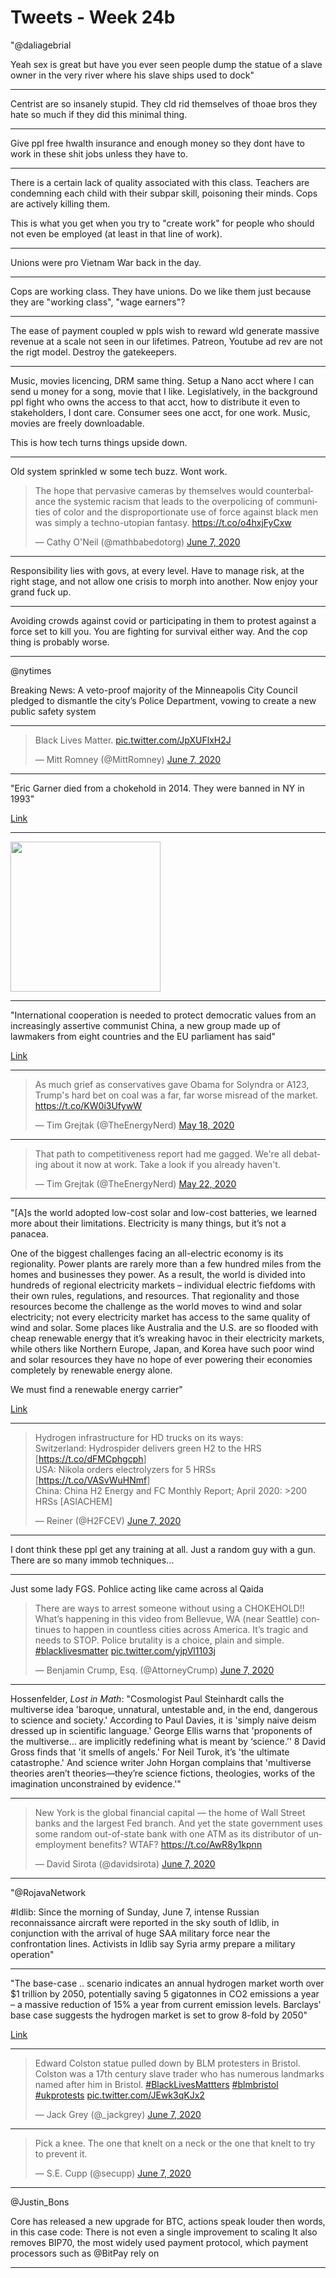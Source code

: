 # Tweets - Week 24b

"@daliagebrial

Yeah sex is great but have you ever seen people dump the statue of a
slave owner in the very river where his slave ships used to dock"

---

Centrist are so insanely stupid. They cld rid themselves of thoae bros
they hate so much if they did this minimal thing.

---

Give ppl free hwalth insurance and enough money so they dont have to
work in these shit jobs unless they have to.

---

There is a certain lack of quality associated with this
class. Teachers are condemning each child with their subpar skill,
poisoning their minds. Cops are actively killing them.

This is what you get when you try to "create work" for people who
should not even be employed (at least in that line of work).

---

Unions were pro Vietnam War back in the day.

---

Cops are working class. They have unions. Do we like them just because
they are "working class", "wage earners"?

---

The ease of payment coupled w ppls wish to reward wld generate massive
revenue at a scale not seen in our lifetimes. Patreon, Youtube ad rev
are not the rigt model. Destroy the gatekeepers.

---

Music, movies licencing, DRM same thing. Setup a Nano acct where I can
send u money for a song, movie that I like. Legislatively, in the
background ppl fight who owns the access to that acct, how to
distribute it even to stakeholders, I dont care. Consumer sees one
acct, for one work. Music, movies are freely downloadable.

This is how tech turns things upside down.

---

Old system sprinkled w some tech buzz. Wont work.

<blockquote class="twitter-tweet"><p lang="en" dir="ltr">The hope that pervasive cameras by themselves would counterbalance the systemic racism that leads to the overpolicing of communities of color and the disproportionate use of force against black men was simply a techno-utopian fantasy. <a href="https://t.co/o4hxjFyCxw">https://t.co/o4hxjFyCxw</a></p>&mdash; Cathy O&#39;Neil (@mathbabedotorg) <a href="https://twitter.com/mathbabedotorg/status/1269677641713553408?ref_src=twsrc%5Etfw">June 7, 2020</a></blockquote> <script async src="https://platform.twitter.com/widgets.js" charset="utf-8"></script>

---

Responsibility lies with govs, at every level. Have to manage risk, at
the right stage, and not allow one crisis to morph into another. Now
enjoy your grand fuck up.

---

Avoiding crowds against covid or participating in them to protest
against a force set to kill you. You are fighting for survival either
way. And the cop thing is probably worse.

---

@nytimes

Breaking News: A veto-proof majority of the Minneapolis City Council pledged to dismantle the city’s Police Department, vowing to create a new public safety system 

---


<blockquote class="twitter-tweet"><p lang="en" dir="ltr">Black Lives Matter. <a href="https://t.co/JpXUFlxH2J">pic.twitter.com/JpXUFlxH2J</a></p>&mdash; Mitt Romney (@MittRomney) <a href="https://twitter.com/MittRomney/status/1269758561720156160?ref_src=twsrc%5Etfw">June 7, 2020</a></blockquote> <script async src="https://platform.twitter.com/widgets.js" charset="utf-8"></script>

---

"Eric Garner died from a chokehold in 2014. They were banned in NY in 1993"

[Link](https://statmodeling.stat.columbia.edu/2020/06/07/the-seventy-two-percent-solution-to-police-violence/)

---

<img width="240" src="https://pbs.twimg.com/media/EZ4XFTtWkAEsfKZ?format=jpg&name=small"/>

---

"International cooperation is needed to protect democratic values from
an increasingly assertive communist China, a new group made up of
lawmakers from eight countries and the EU parliament has said"

[Link](https://defconwarningsystem.com/2020/06/07/global-alliance-formed-to-counter-china-threat-amid-rising-tensions/)

---

<blockquote class="twitter-tweet"><p lang="en" dir="ltr">As much grief as conservatives gave Obama for Solyndra or A123, Trump&#39;s hard bet on coal was a far, far worse misread of the market. <a href="https://t.co/KW0i3UfywW">https://t.co/KW0i3UfywW</a></p>&mdash; Tim Grejtak (@TheEnergyNerd) <a href="https://twitter.com/TheEnergyNerd/status/1262531527990280192?ref_src=twsrc%5Etfw">May 18, 2020</a></blockquote> <script async src="https://platform.twitter.com/widgets.js" charset="utf-8"></script>

---

<blockquote class="twitter-tweet"><p lang="en" dir="ltr">That path to competitiveness report had me gagged. We&#39;re all debating about it now at work. Take a look if you already haven&#39;t.</p>&mdash; Tim Grejtak (@TheEnergyNerd) <a href="https://twitter.com/TheEnergyNerd/status/1263685507743191042?ref_src=twsrc%5Etfw">May 22, 2020</a></blockquote> <script async src="https://platform.twitter.com/widgets.js" charset="utf-8"></script>

---

"[A]s the world adopted low-cost solar and low-cost batteries, we
learned more about their limitations. Electricity is many things, but
it’s not a panacea.

One of the biggest challenges facing an all-electric economy is its
regionality. Power plants are rarely more than a few hundred miles
from the homes and businesses they power. As a result, the world is
divided into hundreds of regional electricity markets – individual
electric fiefdoms with their own rules, regulations, and
resources. That regionality and those resources become the challenge
as the world moves to wind and solar electricity; not every
electricity market has access to the same quality of wind and
solar. Some places like Australia and the U.S. are so flooded with
cheap renewable energy that it’s wreaking havoc in their electricity
markets, while others like Northern Europe, Japan, and Korea have such
poor wind and solar resources they have no hope of ever powering their
economies completely by renewable energy alone.

We must find a renewable energy carrier"

[Link](https://www.luxresearchinc.com/blog/why-hydrogen-and-why-now)

---

<blockquote class="twitter-tweet"><p lang="en" dir="ltr">Hydrogen infrastructure for HD trucks on its ways:<br>Switzerland: Hydrospider delivers green H2 to the HRS [<a href="https://t.co/dFMCphgcph">https://t.co/dFMCphgcph</a>]<br>USA: Nikola orders electrolyzers for 5 HRSs [<a href="https://t.co/VASvWuHNmf">https://t.co/VASvWuHNmf</a>]<br>China: China H2 Energy and FC Monthly Report; April 2020: &gt;200 HRSs [ASIACHEM]</p>&mdash; Reiner (@H2FCEV) <a href="https://twitter.com/H2FCEV/status/1269697483019636737?ref_src=twsrc%5Etfw">June 7, 2020</a></blockquote> <script async src="https://platform.twitter.com/widgets.js" charset="utf-8"></script>

---

I dont think these ppl get any training at all. Just a random guy
with a gun. There are so many immob techniques... 

---

Just some lady FGS. Pohlice acting like came across al Qaida

<blockquote class="twitter-tweet"><p lang="en" dir="ltr">There are ways to arrest someone without using a CHOKEHOLD!! What’s happening in this video from Bellevue, WA (near Seattle) continues to happen in countless cities across America. It’s tragic and needs to STOP. Police brutality is a choice, plain and simple. <a href="https://twitter.com/hashtag/blacklivesmatter?src=hash&amp;ref_src=twsrc%5Etfw">#blacklivesmatter</a> <a href="https://t.co/yjpVl1103j">pic.twitter.com/yjpVl1103j</a></p>&mdash; Benjamin Crump, Esq. (@AttorneyCrump) <a href="https://twitter.com/AttorneyCrump/status/1269641746180444161?ref_src=twsrc%5Etfw">June 7, 2020</a></blockquote> <script async src="https://platform.twitter.com/widgets.js" charset="utf-8"></script>

---

Hossenfelder, *Lost in Math*: "Cosmologist Paul Steinhardt calls the
multiverse idea 'baroque, unnatural, untestable and, in the end,
dangerous to science and society.' According to Paul Davies, it is
'simply naive deism dressed up in scientific language.' George Ellis
warns that 'proponents of the multiverse… are implicitly redefining
what is meant by ‘science.’' 8 David Gross finds that 'it smells of
angels.' For Neil Turok, it’s 'the ultimate catastrophe.' And science
writer John Horgan complains that 'multiverse theories aren’t
theories—they’re science fictions, theologies, works of the
imagination unconstrained by evidence.'"

---

<blockquote class="twitter-tweet"><p lang="en" dir="ltr">New York is the global financial capital — the home of Wall Street banks and the largest Fed branch. And yet the state government uses some random out-of-state bank with one ATM as its distributor of unemployment benefits? WTAF? <a href="https://t.co/AwR8y1kpnn">https://t.co/AwR8y1kpnn</a></p>&mdash; David Sirota (@davidsirota) <a href="https://twitter.com/davidsirota/status/1269633893344276482?ref_src=twsrc%5Etfw">June 7, 2020</a></blockquote> <script async src="https://platform.twitter.com/widgets.js" charset="utf-8"></script>

---

"@RojavaNetwork

\#Idlib: Since the morning of Sunday, June 7, intense Russian
reconnaissance aircraft were reported in the sky south of Idlib, in
conjunction with the arrival of huge SAA military force near the
confrontation lines. Activists in Idlib say Syria army prepare a
 military operation"

---

"The base-case .. scenario indicates an annual hydrogen market worth
over $1 trillion by 2050, potentially saving 5 gigatonnes in
CO2 emissions a year – a massive reduction of 15% a year from current
emission levels. Barclays' base case suggests the hydrogen market is
set to grow 8-fold by 2050"

[Link](https://www.investmentbank.barclays.com/our-insights/the-hydrogen-economy-fuelling-the-fight-against-climate-change.html?icid=hydrogen_LI)

---

<blockquote class="twitter-tweet"><p lang="en" dir="ltr">Edward Colston statue pulled down by BLM protesters in Bristol. Colston was a 17th century slave trader who has numerous landmarks named after him in Bristol. <a href="https://twitter.com/hashtag/BlackLivesMattters?src=hash&amp;ref_src=twsrc%5Etfw">#BlackLivesMattters</a> <a href="https://twitter.com/hashtag/blmbristol?src=hash&amp;ref_src=twsrc%5Etfw">#blmbristol</a> <a href="https://twitter.com/hashtag/ukprotests?src=hash&amp;ref_src=twsrc%5Etfw">#ukprotests</a> <a href="https://t.co/JEwk3qKJx2">pic.twitter.com/JEwk3qKJx2</a></p>&mdash; Jack Grey (@_jackgrey) <a href="https://twitter.com/_jackgrey/status/1269625428400132096?ref_src=twsrc%5Etfw">June 7, 2020</a></blockquote> <script async src="https://platform.twitter.com/widgets.js" charset="utf-8"></script>

---

<blockquote class="twitter-tweet"><p lang="en" dir="ltr">Pick a knee. The one that knelt on a neck or the one that knelt to try to prevent it.</p>&mdash; S.E. Cupp (@secupp) <a href="https://twitter.com/secupp/status/1269493689321226241?ref_src=twsrc%5Etfw">June 7, 2020</a></blockquote> <script async src="https://platform.twitter.com/widgets.js" charset="utf-8"></script>

---

@Justin_Bons

Core has released a new upgrade for BTC, actions speak louder then
words, in this case code: There is not even a single improvement to
scaling It also removes BIP70, the most widely used payment protocol,
which payment processors such as @BitPay rely on

---

